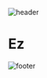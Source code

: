 ![header](https://capsule-render.vercel.app/api?type=wave&color=timeGradient&height=200)
# Ez
![footer](https://capsule-render.vercel.app/api?type=wave&color=timeGradient&section=footer&height=200)
